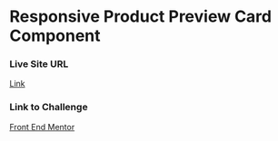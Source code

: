 # Responsive Product Preview Card Component

### Live Site URL

[Link](https://danzelcodes-product-page.netlify.app)

### Link to Challenge

[Front End Mentor](https://www.frontendmentor.io/challenges/product-preview-card-component-GO7UmttRfa)
